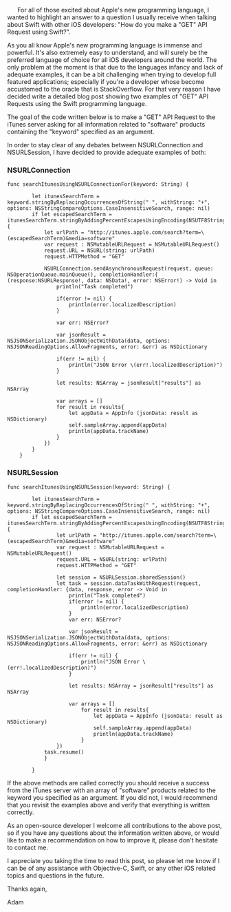 &nbsp;&nbsp;&nbsp;&nbsp;&nbsp;&nbsp;For all of those excited about Apple's new programming language, I wanted to highlight an answer to a question I usually receive when talking about Swift with other iOS developers: "How do you make a "GET" API Request using Swift?". 

As you all know Apple's new programming language is immense and powerful. It's also extremely easy to understand, and will surely be the preferred language of choice for all iOS developers around the world. The only problem at the moment is that due to the languages infancy and lack of adequate examples, it can be a bit challenging when trying to develop full featured applications; especially if you're a developer whose become accustomed to the oracle that is StackOverflow.
For that very reason I have decided write a detailed blog post showing two examples of "GET" API Requests using the Swift programming language.

The goal of the code written below is to make a "GET" API Request to the iTunes server asking for all information related to "software" products containing the "keyword" specified as an argument.

In order to stay clear of any debates between NSURLConnection and NSURLSession, I have decided to provide adequate examples of both:


###  NSURLConnection

```swift,linenums=true
func searchItunesUsingNSURLConnectionFor(keyword: String) {
        
        let itunesSearchTerm = keyword.stringByReplacingOccurrencesOfString(" ", withString: "+", options: NSStringCompareOptions.CaseInsensitiveSearch, range: nil)
        if let escapedSearchTerm = itunesSearchTerm.stringByAddingPercentEscapesUsingEncoding(NSUTF8StringEncoding) {
            let urlPath = "http://itunes.apple.com/search?term=\(escapedSearchTerm)&media=software"
            var request : NSMutableURLRequest = NSMutableURLRequest()
            request.URL = NSURL(string: urlPath)
            request.HTTPMethod = "GET"
        
            NSURLConnection.sendAsynchronousRequest(request, queue: NSOperationQueue.mainQueue(), completionHandler:{ (response:NSURLResponse!, data: NSData!, error: NSError!) -> Void in
                println("Task completed")
                
                if(error != nil) {
                    println(error.localizedDescription)
                }
                
                var err: NSError?
                
                var jsonResult = NSJSONSerialization.JSONObjectWithData(data, options: NSJSONReadingOptions.AllowFragments, error: &err) as NSDictionary
                
                if(err != nil) {
                    println("JSON Error \(err!.localizedDescription)")
                }
                
                let results: NSArray = jsonResult["results"] as NSArray
                
                var arrays = []
                for result in results{
                    let appData = AppInfo (jsonData: result as NSDictionary)
                    self.sampleArray.append(appData)
                    println(appData.trackName)
                }
            })
        }
    }
```

###  NSURLSession

```swift,linenums=true
func searchItunesUsingNSURLSession(keyword: String) {
        
        let itunesSearchTerm = keyword.stringByReplacingOccurrencesOfString(" ", withString: "+", options: NSStringCompareOptions.CaseInsensitiveSearch, range: nil)
        if let escapedSearchTerm = itunesSearchTerm.stringByAddingPercentEscapesUsingEncoding(NSUTF8StringEncoding) {
                let urlPath = "http://itunes.apple.com/search?term=\(escapedSearchTerm)&media=software"
                var request : NSMutableURLRequest = NSMutableURLRequest()
                request.URL = NSURL(string: urlPath)
                request.HTTPMethod = "GET"
                
                let session = NSURLSession.sharedSession()
                let task = session.dataTaskWithRequest(request, completionHandler: {data, response, error -> Void in
                    println("Task completed")
                    if(error != nil) {
                        println(error.localizedDescription)
                    }
                    var err: NSError?
                    
                    var jsonResult = NSJSONSerialization.JSONObjectWithData(data, options: NSJSONReadingOptions.AllowFragments, error: &err) as NSDictionary
                    
                    if(err != nil) {
                        println("JSON Error \(err!.localizedDescription)")
                    }
                    
                    let results: NSArray = jsonResult["results"] as NSArray
                    
                    var arrays = []
                        for result in results{
                            let appData = AppInfo (jsonData: result as NSDictionary)
                            self.sampleArray.append(appData)
                            println(appData.trackName)
                        }
                })
            task.resume()
            }
        
        }
```

If the above methods are called correctly you should receive a success from the iTunes server with an array of "software" products related to the keyword you specified as an argument. If you did not, I would recommend that you revisit the examples above and verify that everything is written correctly.

As an open-source developer I welcome all contributions to the above post, so if you have any questions about the information written above, or would like to make a recommendation on how to improve it, please don't hesitate to contact me.

I appreciate you taking the time to read this post, so please let me know if I can be of any assistance with Objective-C, Swift, or any other iOS related topics and  questions in the future.

Thanks again,

Adam